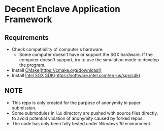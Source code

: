 # Decent Enclave Application Framework

## Requirements
- Check compatibility of computer's hardware. 
  - Some computer doesn't have or support the SGX hardware. If the computer doesn't support, try to use the simulation mode to develop the program.
- Install [CMake(https://cmake.org/download/)](https://cmake.org/download/)
- Install [Intel SGX SDK(https://software.intel.com/en-us/sgx/sdk)](https://software.intel.com/en-us/sgx/sdk)

## NOTE
- This repo is only created for the purpose of anonymity in paper submission.
- Some submodules in `lib` directory are pushed with source files directly, to avoid potential violation of anonymity caused by forked repos.
- The code has only been fully tested under *Windows 10* environment.
